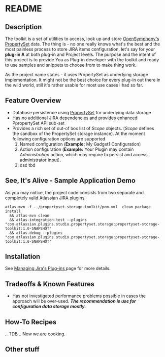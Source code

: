 # README

## Description
The toolkit is a set of utilities to access, look up and store [OpenSymphony's PropertySet](http://www.opensymphony.com/propertyset/) data. The thing is - no one really knows what's the best and the most painless process to store JIRA items configuration, let's say for your **__plug-in A__** at both plug-in and Project levels.
The purpose and the intent of this project is to provide You as Plug-in developer with the toolkit and ready to use samples and snippets to choose from to make thing work. 

As the project name states - it uses PropertySet as underlying storage implementation. It might not be the best choice for every plug-in out there in the wild world, still it's rather usable for most use cases I had so far.

## Feature Overview
- Database persistence using [PropertySet](http://www.opensymphony.com/propertyset/) for underlying data storage
- Has no additional JIRA dependencies and provides enhanced PpropertySet API sub-set
- Provides a rich set of out-of box list of _Scope_ objects. (_Scope_ defines the sandbox of the PropertySet storage instance). At
 the moment following configuration options are supported
  1. Named configuration (**Example:** My Gadget1 Configuration)
  1. Action configuration (**Example:** Your Plugin may contain _Administration_ action,
which may require to persist and access administrator input).
  1. dsd
tbd

## See, It's Alive - Sample Application Demo

As you may notice, the project code consists from two separate and completely valid Atlassian JIRA plugins.

    atlas-mvn -f ../propertyset-storage-toolkit/pom.xml  clean package install
      && atlas-mvn clean
      && atlas-integration-test --plugins "com.atlassian.plugins.studio.propertyset.storage:propertyset-storage-toolkit:1.0-SNAPSHOT"
      && atlas-debug --plugins "com.atlassian.plugins.studio.propertyset.storage:propertyset-storage-toolkit:1.0-SNAPSHOT"

## Installation
See [Managing Jira's Plug-ins ](http://confluence.atlassian.com/display/JIRA/Managing+JIRA's+Plugins) page for more details.

## Tradeoffs & Known Features
- Has not investigated performance problems possible in cases the approach will be over-used. **_The recommendation is use for
configuration data storage mostly._**


## How-To Recipes
.. TDB .. Now we are cooking.

## Other stuff 
